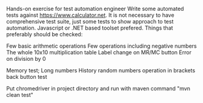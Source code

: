 Hands-on exercise for test automation engineer
Write some automated tests against https://www.calculator.net. It is not necessary to have
comprehensive test suite, just some tests to show approach to test automation. 
Javascript or .NET based toolset prefered.
Things that preferably should be checked:

Few basic arithmetic operations
Few operations including negative numbers
The whole 10x10 multiplication table
Label change on MR/MC button
Error on division by 0

Memory test;
Long numbers
History
random numbers
operation in brackets
back button test

Put chromedriver in project directory and run with maven command
"mvn clean test"
